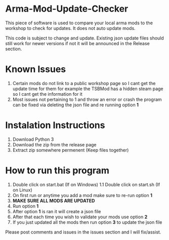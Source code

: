 # Arma-Mod-Update-Checker
This piece of software is used to compare your local arma mods to the workshop to check for updates. It does not auto update mods.

This code is subject to change and update. Existing json update files should still work for newer versions if not it will be announced in the Release section.

# Known Issues
1. Certain mods do not link to a public workshop page so I cant get the update time for them for example the TSBMod has a hidden steam page so I cant get the information for it
2. Most issues not pertaining to 1 and throw an error or crash the program can be fixed via deleting the json file and re running option **1**

# Instalation Instructions
1. Download Python 3
2. Download the zip from the release page
3. Extract zip somewhere permenent (Keep files together)

# How to run this program
1. Double click on start.bat (If on Windows)
1.1 Double click on start.sh (If on Linux)
2. On first run or anytime you add a mod make sure to re-run option **1**
3. **MAKE SURE ALL MODS ARE UPDATED**
4. Run option **1**
5. After option **1** is ran it will create a json file
6. After that each time you wish to validate your mods use option **2**
7. If you just updated all the mods then run option **3** to update the json file

Please post comments and issues in the issues section and I will fix/assist.
